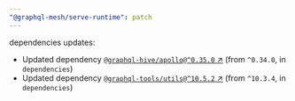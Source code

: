 ```yaml
---
"@graphql-mesh/serve-runtime": patch
---
```

dependencies updates:
  - Updated dependency [`@graphql-hive/apollo@^0.35.0` ↗︎](https://www.npmjs.com/package/@graphql-hive/apollo/v/0.35.0) (from `^0.34.0`, in `dependencies`)
  - Updated dependency [`@graphql-tools/utils@^10.5.2` ↗︎](https://www.npmjs.com/package/@graphql-tools/utils/v/10.5.2) (from `^10.3.4`, in `dependencies`)

